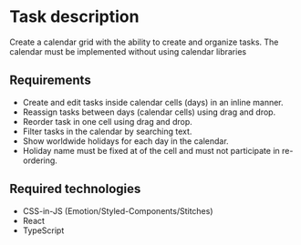 # Task description

Create a calendar grid with the ability to create and organize tasks. The calendar must be implemented without using calendar libraries

## Requirements

- Create and edit tasks inside calendar cells (days) in an inline manner.
- Reassign tasks between days (calendar cells) using drag and drop.
- Reorder task in one cell using drag and drop.
- Filter tasks in the calendar by searching text.
- Show worldwide holidays for each day in the calendar.
- Holiday name must be fixed at of the cell and must not participate in re-ordering.

## Required technologies

- CSS-in-JS (Emotion/Styled-Components/Stitches)
- React
- TypeScript
